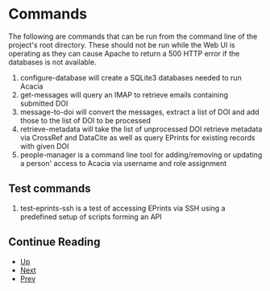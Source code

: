 Commands
========

The following are commands that can be run from the command
line of the project's root directory. These should not be run
while the Web UI is operating as they can cause Apache to return
a 500 HTTP error if the databases is not available.

1. configure-database will create a SQLite3 databases needed to run Acacia
2. get-messages will query an IMAP to retrieve emails containing submitted DOI
3. message-to-doi will convert the messages, extract a list of DOI and add those to the list of DOI to be processed
4. retrieve-metadata will take the list of unprocessed DOI retrieve metadata via CrossRef and DataCite as well as query EPrints for existing records with given DOI
5. people-manager is a command line tool for adding/removing or updating a person' access to Acacia via username and role assignment

Test commands
-------------

1. test-eprints-ssh is a test of accessing EPrints via SSH using a predefined setup of scripts forming an API


<div class="paging">

Continue Reading
----------------

- [Up](developers.html "Developer documentation")
- [Next](package-layout.html "Project layout")
- [Prev](requirements.html "Requirements")

</div>

